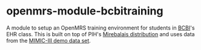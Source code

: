 openmrs-module-bcbitraining
===========================

A module to setup an OpenMRS training environment for students in [BCBI](https://brown.edu/go/bcbi)'s
EHR class. This is built on top of PIH's [Mirebalais distribution](https://github.com/PIH/openmrs-module-mirebalais)
and uses data from the [MIMIC-III demo data set](https://mimic.physionet.org/gettingstarted/demo/).
